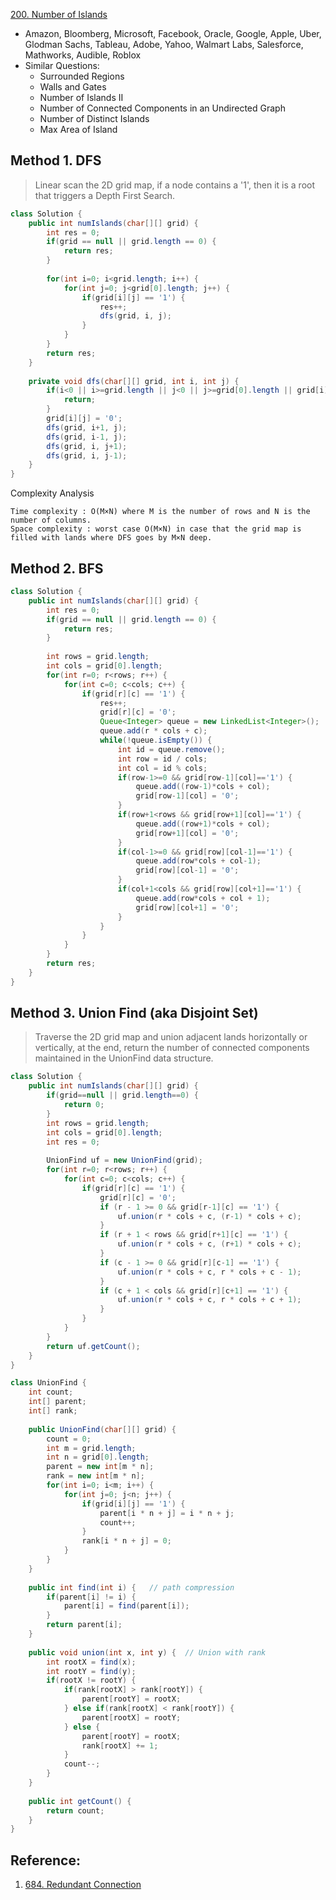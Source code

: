 [200. Number of Islands](https://leetcode.com/problems/number-of-islands/)

* Amazon, Bloomberg, Microsoft, Facebook, Oracle, Google, Apple, Uber, Glodman Sachs, Tableau, Adobe, Yahoo, Walmart Labs, Salesforce, Mathworks, Audible, Roblox
* Similar Questions:
    * Surrounded Regions
    * Walls and Gates
    * Number of Islands II
    * Number of Connected Components in an Undirected Graph
    * Number of Distinct Islands
    * Max Area of Island
    
    
## Method 1. DFS
> Linear scan the 2D grid map, if a node contains a '1', then it is a root that triggers a Depth First Search.
```java 
class Solution {
    public int numIslands(char[][] grid) {
        int res = 0;
        if(grid == null || grid.length == 0) {
            return res;
        }
        
        for(int i=0; i<grid.length; i++) {
            for(int j=0; j<grid[0].length; j++) {
                if(grid[i][j] == '1') {
                    res++;
                    dfs(grid, i, j);
                }
            }
        }
        return res;
    }
    
    private void dfs(char[][] grid, int i, int j) {
        if(i<0 || i>=grid.length || j<0 || j>=grid[0].length || grid[i][j]=='0') {
            return;
        }
        grid[i][j] = '0';
        dfs(grid, i+1, j);
        dfs(grid, i-1, j);
        dfs(grid, i, j+1);
        dfs(grid, i, j-1);
    }
}
```
Complexity Analysis

    Time complexity : O(M×N) where M is the number of rows and N is the number of columns.
    Space complexity : worst case O(M×N) in case that the grid map is filled with lands where DFS goes by M×N deep.


## Method 2. BFS
```java 
class Solution {
    public int numIslands(char[][] grid) {
        int res = 0;
        if(grid == null || grid.length == 0) {
            return res;
        }
        
        int rows = grid.length;
        int cols = grid[0].length;
        for(int r=0; r<rows; r++) {
            for(int c=0; c<cols; c++) {
                if(grid[r][c] == '1') {
                    res++;
                    grid[r][c] = '0';
                    Queue<Integer> queue = new LinkedList<Integer>();
                    queue.add(r * cols + c);
                    while(!queue.isEmpty()) {
                        int id = queue.remove();
                        int row = id / cols;
                        int col = id % cols;
                        if(row-1>=0 && grid[row-1][col]=='1') {
                            queue.add((row-1)*cols + col);
                            grid[row-1][col] = '0';
                        }
                        if(row+1<rows && grid[row+1][col]=='1') {
                            queue.add((row+1)*cols + col);
                            grid[row+1][col] = '0';
                        }
                        if(col-1>=0 && grid[row][col-1]=='1') {
                            queue.add(row*cols + col-1);
                            grid[row][col-1] = '0';
                        }
                        if(col+1<cols && grid[row][col+1]=='1') {
                            queue.add(row*cols + col + 1);
                            grid[row][col+1] = '0';
                        }
                    }
                }
            }
        }
        return res;
    }
}
```


## Method 3. Union Find (aka Disjoint Set)
> Traverse the 2D grid map and union adjacent lands horizontally or vertically, at the end, return the number of 
> connected components maintained in the UnionFind data structure.

```java 
class Solution {
    public int numIslands(char[][] grid) {
        if(grid==null || grid.length==0) {
            return 0;
        }
        int rows = grid.length;
        int cols = grid[0].length;
        int res = 0;
        
        UnionFind uf = new UnionFind(grid);
        for(int r=0; r<rows; r++) {
            for(int c=0; c<cols; c++) {
                if(grid[r][c] == '1') {
                    grid[r][c] = '0';
                    if (r - 1 >= 0 && grid[r-1][c] == '1') {
                        uf.union(r * cols + c, (r-1) * cols + c);
                    }
                    if (r + 1 < rows && grid[r+1][c] == '1') {
                        uf.union(r * cols + c, (r+1) * cols + c);
                    }
                    if (c - 1 >= 0 && grid[r][c-1] == '1') {
                        uf.union(r * cols + c, r * cols + c - 1);
                    }
                    if (c + 1 < cols && grid[r][c+1] == '1') {
                        uf.union(r * cols + c, r * cols + c + 1);
                    }
                }
            }
        }
        return uf.getCount();
    }
}

class UnionFind {
    int count;
    int[] parent;
    int[] rank;
    
    public UnionFind(char[][] grid) {
        count = 0;
        int m = grid.length;
        int n = grid[0].length;
        parent = new int[m * n];
        rank = new int[m * n];
        for(int i=0; i<m; i++) {
            for(int j=0; j<n; j++) {
                if(grid[i][j] == '1') {
                    parent[i * n + j] = i * n + j;
                    count++;
                }
                rank[i * n + j] = 0;
            }
        }
    }
    
    public int find(int i) {   // path compression
        if(parent[i] != i) {
            parent[i] = find(parent[i]);
        }
        return parent[i];
    }
    
    public void union(int x, int y) {  // Union with rank
        int rootX = find(x);
        int rootY = find(y);
        if(rootX != rootY) {
            if(rank[rootX] > rank[rootY]) {
                parent[rootY] = rootX;
            } else if(rank[rootX] < rank[rootY]) {
                parent[rootX] = rootY;
            } else {
                parent[rootY] = rootX;
                rank[rootX] += 1;
            }
            count--;
        }
    }
    
    public int getCount() {
        return count;
    }
}
```

## Reference:
1. [684. Redundant Connection](https://leetcode.com/articles/redundant-connection/#)